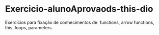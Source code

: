 # Exercicio-alunoAprovaods-this-dio
Exercícios para fixação de conhecimentos de: functions, arrow functions, this, loops, parameters.
